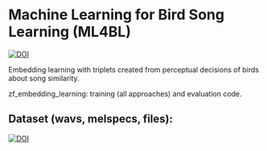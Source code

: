 # Machine Learning for Bird Song Learning (ML4BL)
[![DOI](https://zenodo.org/badge/DOI/10.5281/zenodo.5545932.svg)](https://doi.org/10.5281/zenodo.5545932)

Embedding learning with triplets created from perceptual decisions of birds about song similarity.

zf_embedding_learning:
training (all approaches) and evaluation code.

## Dataset (wavs, melspecs, files):
[![DOI](https://zenodo.org/badge/DOI/10.5281/zenodo.5545872.svg)](https://doi.org/10.5281/zenodo.5545872)
